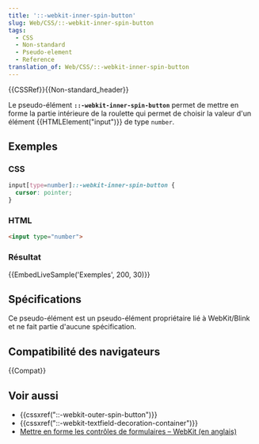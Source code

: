 ```yaml
---
title: '::-webkit-inner-spin-button'
slug: Web/CSS/::-webkit-inner-spin-button
tags:
  - CSS
  - Non-standard
  - Pseudo-element
  - Reference
translation_of: Web/CSS/::-webkit-inner-spin-button
---
```


{{CSSRef}}{{Non-standard_header}}

Le pseudo-élément **`::-webkit-inner-spin-button`** permet de mettre en forme la partie intérieure de la roulette qui permet de choisir la valeur d'un élément {{HTMLElement("input")}} de type `number`.

## Exemples

### CSS

```css
input[type=number]::-webkit-inner-spin-button {
  cursor: pointer;
}
```

### HTML

```html
<input type="number">
```

### Résultat

{{EmbedLiveSample('Exemples', 200, 30)}}

## Spécifications

Ce pseudo-élément est un pseudo-élément propriétaire lié à WebKit/Blink et ne fait partie d'aucune spécification.

## Compatibilité des navigateurs

{{Compat}}

## Voir aussi

- {{cssxref("::-webkit-outer-spin-button")}}
- {{cssxref("::-webkit-textfield-decoration-container")}}
- [Mettre en forme les contrôles de formulaires – WebKit (en anglais)](https://trac.webkit.org/wiki/Styling%20Form%20Controls#inputelement)
